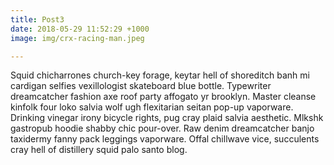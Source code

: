 ```yaml
---
title: Post3
date: 2018-05-29 11:52:29 +1000
image: img/crx-racing-man.jpeg

---
```

Squid chicharrones church-key forage, keytar hell of shoreditch banh mi cardigan selfies vexillologist skateboard blue bottle. Typewriter dreamcatcher fashion axe roof party affogato yr brooklyn. Master cleanse kinfolk four loko salvia wolf ugh flexitarian seitan pop-up vaporware. Drinking vinegar irony bicycle rights, pug cray plaid salvia aesthetic. Mlkshk gastropub hoodie shabby chic pour-over. Raw denim dreamcatcher banjo taxidermy fanny pack leggings vaporware. Offal chillwave vice, succulents cray hell of distillery squid palo santo blog.